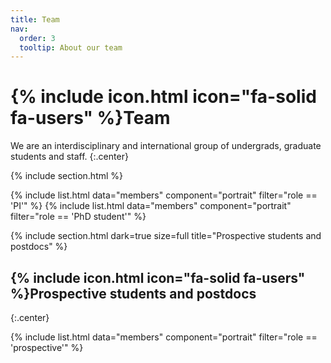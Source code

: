 ```yaml
---
title: Team
nav:
  order: 3
  tooltip: About our team
---
```


# {% include icon.html icon="fa-solid fa-users" %}Team

We are an interdisciplinary and international group of undergrads, graduate students and staff.
{:.center}

{% include section.html %}

{% include list.html data="members" component="portrait" filter="role == 'PI'" %}
{% include list.html data="members" component="portrait" filter="role == 'PhD student'" %}

{%
  include section.html
  dark=true
  size=full
  title="Prospective students and postdocs"
%}

## {% include icon.html icon="fa-solid fa-users" %}Prospective students and postdocs
{:.center}

{% include list.html data="members" component="portrait" filter="role == 'prospective'" %}
